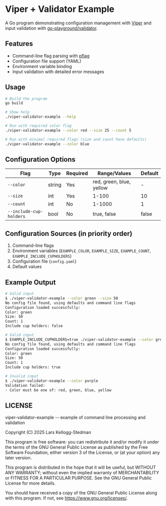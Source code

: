 # Viper + Validator Example

A Go program demonstrating configuration management with [Viper](https://github.com/spf13/viper) and input validation with [go-playground/validator](https://github.com/go-playground/validator).

## Features

- Command-line flag parsing with [pflag](https://github.com/spf13/pflag)
- Configuration file support (YAML)
- Environment variable binding
- Input validation with detailed error messages

## Usage

```bash
# Build the program
go build

# Show help
./viper-validator-example --help

# Run with required color flag
./viper-validator-example --color red --size 25 --count 5

# Run with minimal required flags (size and count have defaults)
./viper-validator-example --color blue
```

## Configuration Options

| Flag                    | Type   | Required | Range/Values             | Default |
| ----------------------- | ------ | -------- | ------------------------ | ------- |
| `--color`               | string | Yes      | red, green, blue, yellow | -       |
| `--size`                | int    | Yes      | 1-100                    | 10      |
| `--count`               | int    | No       | 1-1000                   | 1       |
| `--include-cup-holders` | bool   | No       | true, false              | false   |

## Configuration Sources (in priority order)

1. Command-line flags
2. Environment variables (`EXAMPLE_COLOR`, `EXAMPLE_SIZE`, `EXAMPLE_COUNT`, `EXAMPLE_INCLUDE_CUPHOLDERS`)
3. Configuration file (`config.yaml`)
4. Default values

## Example Output

```bash
# Valid input
$ ./viper-validator-example --color green --size 50
No config file found, using defaults and command line flags
Configuration loaded successfully:
Color: green
Size: 50
Count: 1
Include cup holders: false

# Valid input
$ EXAMPLE_INCLUDE_CUPHOLDERS=true ./viper-validator-example --color green --size 50
No config file found, using defaults and command line flags
Configuration loaded successfully:
Color: green
Size: 50
Count: 1
Include cup holders: true

# Invalid input
$ ./viper-validator-example --color purple
Validation failed:
- Color must be one of: red, green, blue, yellow
```

## LICENSE

viper-validator-example -- example of command line processing and validation

Copyright (C) 2025 Lars Kellogg-Stedman

This program is free software: you can redistribute it and/or modify
it under the terms of the GNU General Public License as published by
the Free Software Foundation, either version 3 of the License, or
(at your option) any later version.

This program is distributed in the hope that it will be useful,
but WITHOUT ANY WARRANTY; without even the implied warranty of
MERCHANTABILITY or FITNESS FOR A PARTICULAR PURPOSE.  See the
GNU General Public License for more details.

You should have received a copy of the GNU General Public License
along with this program.  If not, see <https://www.gnu.org/licenses/>.

